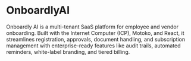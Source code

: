 # OnboardlyAI
Onboardly AI is a multi-tenant SaaS platform for employee and vendor onboarding. Built with the Internet Computer (ICP), Motoko, and React, it streamlines registration, approvals, document handling, and subscription management with enterprise-ready features like audit trails, automated reminders, white-label branding, and tiered billing.
